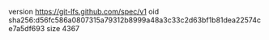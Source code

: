 version https://git-lfs.github.com/spec/v1
oid sha256:d56fc586a0807315a79312b8999a48a3c33c2d63bf1b81dea22574ce7a5df693
size 4367
